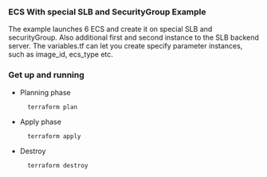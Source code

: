 ### ECS With special SLB and SecurityGroup Example

The example launches 6 ECS and create it on special SLB and securityGroup.
Also additional first and second instance to the SLB backend server.
The variables.tf can let you create specify parameter instances, such as image_id, ecs_type etc.

### Get up and running

* Planning phase

		terraform plan 

* Apply phase

		terraform apply 


* Destroy 

		terraform destroy